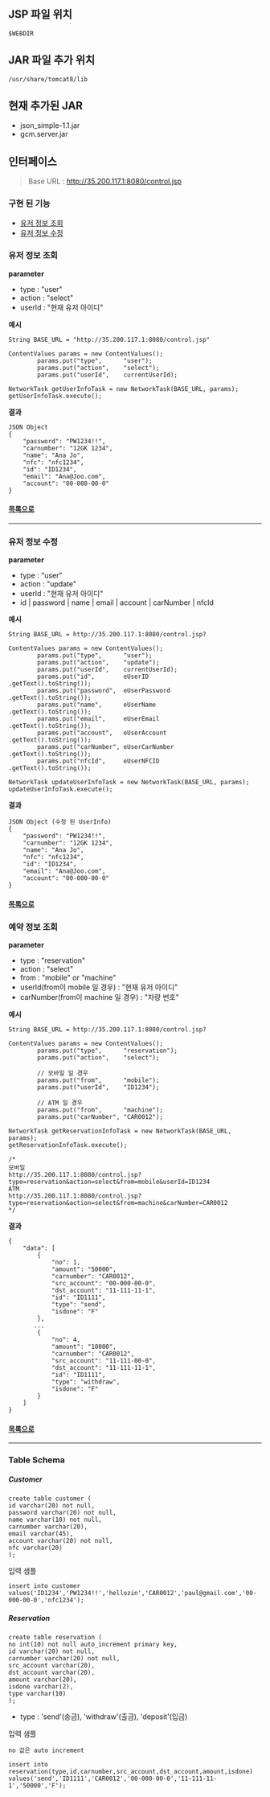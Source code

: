 ## JSP 파일 위치
```
$WEBDIR
```

## JAR 파일 추가 위치
```
/usr/share/tomcat8/lib
```
## 현재 추가된 JAR
+ json_simple-1.1.jar
+ gcm.server.jar

## 인터페이스

> Base URL : http://35.200.117.1:8080/control.jsp

### 구현 된 기능

+ [유저 정보 조회](#유저-정보-조회)  
+ [유저 정보 수정](#유저-정보-수정)

### 유저 정보 조회

**parameter**

+ type : "user"
+ action : "select"  
+ userId : "현재 유저 아이디"

**예시**

```
String BASE_URL = "http://35.200.117.1:8080/control.jsp"

ContentValues params = new ContentValues();
        params.put("type",      "user");
        params.put("action",    "select");
        params.put("userId",    currentUserId);

NetworkTask getUserInfoTask = new NetworkTask(BASE_URL, params);
getUserInfoTask.execute();
```

**결과**
```
JSON Object
{
    "password": "PW1234!!",
    "carnumber": "12GK 1234",
    "name": "Ana Jo",
    "nfc": "nfc1234",
    "id": "ID1234",
    "email": "Ana@Joo.com",
    "account": "00-000-00-0"
}
```
#### [목록으로](#구현-된-기능)
---

### 유저 정보 수정

**parameter**

+ type : "user"
+ action : "update"  
+ userId : "현재 유저 아이디"
+ id | password | name | email | account | carNumber | nfcId

**예시**

```
String BASE_URL = http://35.200.117.1:8080/control.jsp?

ContentValues params = new ContentValues();
        params.put("type",      "user");
        params.put("action",    "update");
        params.put("userId",    currentUserId);
        params.put("id",        eUserID         .getText().toString());
        params.put("password",  eUserPassword   .getText().toString());
        params.put("name",      eUserName       .getText().toString());
        params.put("email",     eUserEmail      .getText().toString());
        params.put("account",   eUserAccount    .getText().toString());
        params.put("carNumber", eUserCarNumber  .getText().toString());
        params.put("nfcId",     eUserNFCID      .getText().toString());

NetworkTask updateUserInfoTask = new NetworkTask(BASE_URL, params);
updateUserInfoTask.execute();
```

**결과**
```
JSON Object (수정 된 UserInfo)
{
    "password": "PW1234!!",
    "carnumber": "12GK 1234",
    "name": "Ana Jo",
    "nfc": "nfc1234",
    "id": "ID1234",
    "email": "Ana@Joo.com",
    "account": "00-000-00-0"
}
```
#### [목록으로](#구현-된-기능)

### 예약 정보 조회

**parameter**

+ type : "reservation"
+ action : "select"  
+ from : "mobile" or "machine"
+ userId(from이 mobile 일 경우) : "현재 유저 아이디"
+ carNumber(from이 machine 일 경우) : "차량 번호"

**예시**

```
String BASE_URL = http://35.200.117.1:8080/control.jsp?

ContentValues params = new ContentValues();
        params.put("type",      "reservation");
        params.put("action",    "select");
        
        // 모바일 일 경우
        params.put("from",      "mobile");
        params.put("userId",    "ID1234");

        // ATM 일 경우
        params.put("from",      "machine");
        params.put("carNumber", "CAR0012");

NetworkTask getReservationInfoTask = new NetworkTask(BASE_URL, params);
getReservationInfoTask.execute();

/*
모바일
http://35.200.117.1:8080/control.jsp?type=reservation&action=select&from=mobile&userId=ID1234
ATM
http://35.200.117.1:8080/control.jsp?type=reservation&action=select&from=machine&carNumber=CAR0012
*/
```

**결과**
```
{
    "data": [
        {
            "no": 1,
            "amount": "50000",
            "carnumber": "CAR0012",
            "src_account": "00-000-00-0",
            "dst_account": "11-111-11-1",
            "id": "ID1111",
            "type": "send",
            "isdone": "F"
        },
       ...
        {
            "no": 4,
            "amount": "10000",
            "carnumber": "CAR0012",
            "src_account": "11-111-00-0",
            "dst_account": "11-111-11-1",
            "id": "ID1111",
            "type": "withdraw",
            "isdone": "F"
        }
    ]
}
```
#### [목록으로](#구현-된-기능)

---

### Table Schema

##### Customer

```
create table customer (
id varchar(20) not null,
password varchar(20) not null,
name varchar(10) not null,
carnumber varchar(20),
email varchar(45),
account varchar(20) not null,
nfc varchar(20)
);
```

입력 샘플

```
insert into customer values('ID1234','PW1234!!','hellozin','CAR0012','paul@gmail.com','00-000-00-0','nfc1234');
```
##### Reservation

```
create table reservation (
no int(10) not null auto_increment primary key,
id varchar(20) not null,
carnumber varchar(20) not null,
src_account varchar(20),
dst_account varchar(20),
amount varchar(20),
isdone varchar(2),
type varchar(10)
);
```

* type : 'send'(송금), 'withdraw'(출금), 'deposit'(입금)
  
입력 샘플

```
no 값은 auto increment

insert into reservation(type,id,carnumber,src_account,dst_account,amount,isdone) values('send','ID1111','CAR0012','00-000-00-0','11-111-11-1','50000','F');

```
